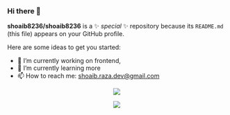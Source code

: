 ### Hi there 👋


**shoaib8236/shoaib8236** is a ✨ _special_ ✨ repository because its `README.md` (this file) appears on your GitHub profile.

Here are some ideas to get you started:

- 🔭 I’m currently working on frontend,
- 🌱 I’m currently learning more
- 📫 How to reach me: shoaib.raza.dev@gmail.com

<p align = "center">
  <img align="center" src="https://github-readme-streak-stats.herokuapp.com/?user=shoaib8236&theme=dark" />
 
  <p align = "center"> 
     <img src="https://profile-counter.glitch.me/shoaib8236/count.svg" /> 
  </p>
</p>
